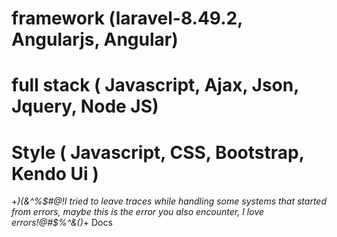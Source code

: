 # framework (laravel-8.49.2, Angularjs, Angular)
# full stack ( Javascript, Ajax, Json, Jquery, Node JS)
# Style ( Javascript, CSS, Bootstrap, Kendo Ui )

+_)(*&^%$#@!I tried to leave traces while handling some systems that started from errors, maybe this is the error you also encounter, I love errors!@#$%^&*()_+
Docs
